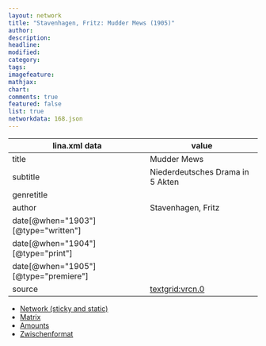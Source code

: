 ```yaml
---
layout: network
title: "Stavenhagen, Fritz: Mudder Mews (1905)"
author:
description:
headline:
modified:
category:
tags:
imagefeature: 
mathjax: 
chart: 
comments: true
featured: false
list: true
networkdata: 168.json
---
```

lina.xml data  | value
------------- | -------------
title|Mudder Mews
subtitle|Niederdeutsches Drama in 5 Akten
genretitle|
author|Stavenhagen, Fritz
date[@when="1903"][@type="written"]|
date[@when="1904"][@type="print"]|
date[@when="1905"][@type="premiere"]|
source|[textgrid:vrcn.0](https://textgridlab.org/1.0/tgcrud-public/rest/textgrid:vrcn.0/data)



* [Network (sticky and static)](/linas/network168)
* [Matrix](/linas/matrix168)
* [Amounts](/linas/amount168)
* [Zwischenformat](/linas/lina168 )
